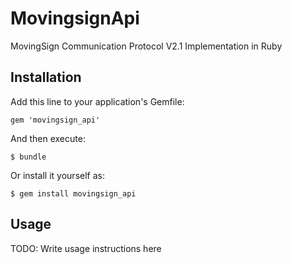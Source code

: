 # MovingsignApi

MovingSign Communication Protocol V2.1 Implementation in Ruby

## Installation

Add this line to your application's Gemfile:

    gem 'movingsign_api'

And then execute:

    $ bundle

Or install it yourself as:

    $ gem install movingsign_api

## Usage

TODO: Write usage instructions here
